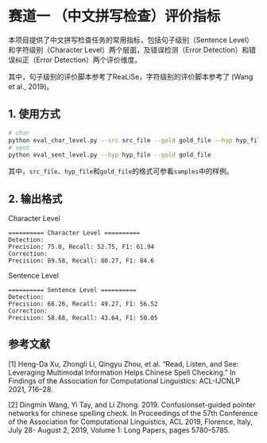 # 赛道一 （中文拼写检查）评价指标

本项目提供了中文拼写检查任务的常用指标，包括句子级别（Sentence Level）和字符级别（Character Level）两个层面，及错误检测（Error Detection）和错误纠正（Error Detection）两个评价维度。

其中，句子级别的评价脚本参考了ReaLiSe，字符级别的评价脚本参考了 (Wang et al., 2019)。

## 1. 使用方式

```bash
# char
python eval_char_level.py --src src_file --gold gold_file --hyp hyp_file
# sent
python eval_sent_level.py --hyp hyp_file --gold gold_file
```

其中，`src_file`、`hyp_file`和`gold_file`的格式可参看`samples`中的样例。

## 2. 输出格式

Character Level

```
========== Character Level ==========
Detection: 
Precision: 75.0, Recall: 52.75, F1: 61.94
Correction: 
Precision: 89.58, Recall: 80.27, F1: 84.6
```

Sentence Level

```
========== Sentence Level ==========
Detection: 
Precision: 66.26, Recall: 49.27, F1: 56.52
Correction: 
Precision: 58.68, Recall: 43.64, F1: 50.05
```

## 参考文献

[1] Heng-Da Xu, Zhongli Li, Qingyu Zhou, et al. “Read, Listen, and See: Leveraging Multimodal Information Helps Chinese Spell Checking.” In Findings of the Association for Computational Linguistics: ACL-IJCNLP 2021, 716–28. 

[2] Dingmin Wang, Yi Tay, and Li Zhong. 2019. Confusionset-guided pointer networks for chinese spelling check. In Proceedings of the 57th Conference of the Association for Computational Linguistics, ACL 2019, Florence, Italy, July 28- August 2, 2019, Volume 1: Long Papers, pages 5780–5785.
